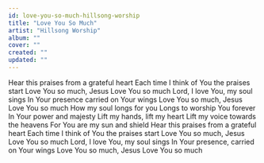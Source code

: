 ```yaml
---
id: love-you-so-much-hillsong-worship
title: "Love You So Much"
artist: "Hillsong Worship"
album: ""
cover: ""
created: ""
updated: ""
---
```


Hear this praises from a grateful heart
Each time I think of You the praises start
Love You so much, Jesus
Love You so much
Lord, I love You, my soul sings
In Your presence carried on Your wings
Love You so much, Jesus
Love You so much
How my soul longs for you
Longs to worship You forever
In Your power and majesty
Lift my hands, lift my heart
Lift my voice towards the heavens
For You are my sun and shield
Hear this praises from a grateful heart
Each time I think of You the praises start
Love You so much, Jesus
Love You so much
Lord, I love You, my soul sings
In Your presence, carried on Your wings
Love You so much, Jesus
Love You so much
